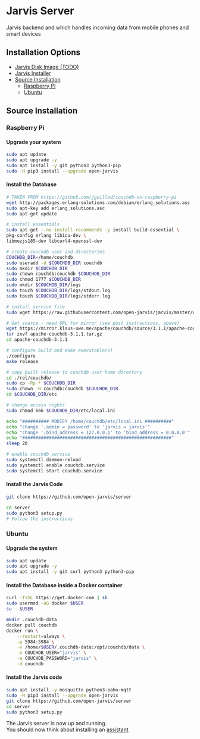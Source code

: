 # Jarvis Server

Jarvis backend and which handles incoming data from mobile phones and smart devices

## Installation Options

* [Jarvis Disk Image (TODO)](#TODO)
* [Jarvis Installer](https://github.com/open-jarvis/jarvis)
* [Source Installation](#source-installation)
    - [Raspberry PI](#rasperry-pi)
    - [Ubuntu](#ubuntu)

## Source Installation

### Raspberry Pi

#### Upgrade your system

``` bash
sudo apt update
sudo apt upgrade -y
sudo apt install -y git python3 python3-pip
sudo -H pip3 install --upgrade open-jarvis
```

#### Install the Database

``` bash
# TAKEN FROM https://github.com/jguillod/couchdb-on-raspberry-pi
wget http://packages.erlang-solutions.com/debian/erlang_solutions.asc
sudo apt-key add erlang_solutions.asc
sudo apt-get update

# install essentials
sudo apt-get --no-install-recommends -y install build-essential \
pkg-config erlang libicu-dev \
libmozjs185-dev libcurl4-openssl-dev

# create couchdb user and directories
COUCHDB_DIR=/home/couchdb
sudo useradd -d $COUCHDB_DIR couchdb
sudo mkdir $COUCHDB_DIR
sudo chown couchdb:couchdb $COUCHDB_DIR
sudo chmod 1777 $COUCHDB_DIR
sudo mkdir $COUCHDB_DIR/logs
sudo touch $COUCHDB_DIR/logs/stdout.log
sudo touch $COUCHDB_DIR/logs/stderr.log

# install service file
sudo wget https://raw.githubusercontent.com/open-jarvis/jarvis/master/web/scripts/couchdb.service -q -O /etc/systemd/system/couchdb.service

# Get source - need URL for mirror (see post instructions, above)
wget https://mirror.klaus-uwe.me/apache/couchdb/source/3.1.1/apache-couchdb-3.1.1.tar.gz
tar zxvf apache-couchdb-3.1.1.tar.gz
cd apache-couchdb-3.1.1

# configure build and make executable(s)
./configure
make release

# copy built release to couchdb user home directory
cd ./rel/couchdb/
sudo cp -Rp * $COUCHDB_DIR
sudo chown -R couchdb:couchdb $COUCHDB_DIR
cd $COUCHDB_DIR/etc

# change access rights
sudo chmod 666 $COUCHDB_DIR/etc/local.ini

echo "########## MODIFY /home/couchdb/etc/local.ini ##########"
echo "change ';admin = password' to 'jarvis = jarvis'"
echo "change ';bind_address = 127.0.0.1' to 'bind_address = 0.0.0.0'"
echo "########################################################"
sleep 20

# enable couchdb service
sudo systemctl daemon-reload
sudo systemctl enable couchdb.service
sudo systemctl start couchdb.service
```

#### Install the Jarvis Code

``` bash
git clone https://github.com/open-jarvis/server

cd server
sudo python3 setup.py
# Follow the instructions
```

### Ubuntu

#### Upgrade the system

``` bash
sudo apt update
sudo apt upgrade -y
sudo apt install -y git curl python3 python3-pip
```

#### Install the Database inside a Docker container
```bash
curl -fsSL https://get.docker.com | sh
sudo usermod -aG docker $USER
su - $USER

mkdir .couchdb-data
docker pull couchdb
docker run \
    --restart=always \
    -p 5984:5984 \
    -v /home/$USER/.couchdb-data:/opt/couchdb/data \
    -e COUCHDB_USER="jarvis" \
    -e COUCHDB_PASSWORD="jarvis" \
    -d couchdb
```

#### Install the Jarvis code
```bash
sudo apt install -y mosquitto python3-paho-mqtt
sudo -H pip3 install --upgrade open-jarvis
git clone https://github.com/open-jarvis/server
cd server
sudo python3 setup.py
```

The Jarvis server is now up and running.  
You should now think about installing an <a href="https://github.com/open-jarvis/web">assistant</a>
